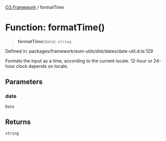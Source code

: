 [O3 Framework](../API.md) / formatTime

# Function: formatTime()

> **formatTime**(`date`): `string`

Defined in: packages/framework/esm-utils/dist/dates/date-util.d.ts:129

Formats the input as a time, according to the current locale.
12-hour or 24-hour clock depends on locale.

## Parameters

### date

`Date`

## Returns

`string`
